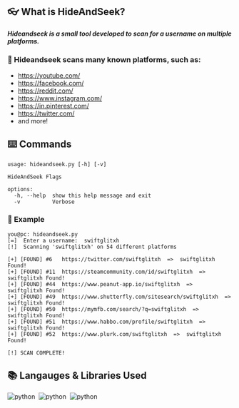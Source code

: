 
## 👓 What is HideAndSeek?
##### Hideandseek is a small tool developed to scan for a username on multiple platforms.

### 👀 Hideandseek scans many known platforms, such as:
- https://youtube.com/
- https://facebook.com/
- https://reddit.com/
- https://www.instagram.com/
- https://in.pinterest.com/
- https://twitter.com/
- and more! 

## ⌨️ Commands
```
usage: hideandseek.py [-h] [-v]

HideAndSeek Flags

options:
  -h, --help  show this help message and exit
  -v          Verbose
```

### 🎥 Example 
```
you@pc: hideandseek.py
[=]  Enter a username:  swiftglitxh
[!]  Scanning 'swiftglitxh' on 54 different platforms

[+] [FOUND] #6   https://twitter.com/swiftglitxh  =>  swiftglitxh Found!
[+] [FOUND] #11  https://steamcommunity.com/id/swiftglitxh  =>  swiftglitxh Found!
[+] [FOUND] #44  https://www.peanut-app.io/swiftglitxh  =>  swiftglitxh Found!
[+] [FOUND] #49  https://www.shutterfly.com/sitesearch/swiftglitxh  =>  swiftglitxh Found!
[+] [FOUND] #50  https://mymfb.com/search/?q=swiftglitxh  =>  swiftglitxh Found!
[+] [FOUND] #51  https://www.habbo.com/profile/swiftglitxh  =>  swiftglitxh Found!
[+] [FOUND] #52  https://www.plurk.com/swiftglitxh  =>  swiftglitxh Found!

[!] SCAN COMPLETE!
```

## 📚 Langauges & Libraries Used
![python](https://img.shields.io/badge/Language-Python-blue?logo=icloud&color=white&logoColor=white)&nbsp;&nbsp;![python](https://img.shields.io/badge/Library-Requests-blue?logo=BookStack&logoColor=white)&nbsp;&nbsp;![python](https://img.shields.io/badge/Library-Argparse-red?logo=BookStack&logoColor=white)
